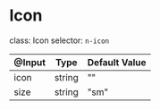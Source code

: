 # Icon

class: Icon
selector: `n-icon`

| @Input  | Type   | Default Value |
| ------- | ------ | ------------- |
| icon    | string | ""            |
| size    | string | "sm"          |
